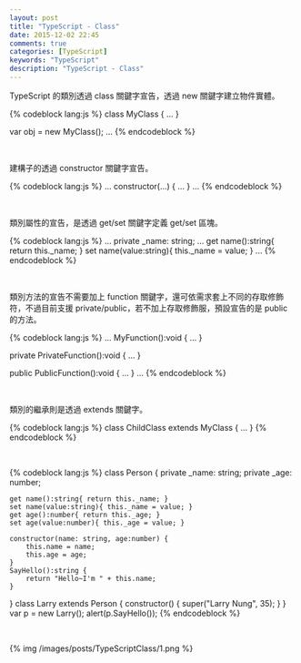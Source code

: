 ```yaml
---
layout: post
title: "TypeScript - Class"
date: 2015-12-02 22:45
comments: true
categories: [TypeScript]
keywords: "TypeScript"
description: "TypeScript - Class"
---
```


TypeScript 的類別透過 class 關鍵字宣告，透過 new 關鍵字建立物件實體。  

<!-- More -->

{% codeblock lang:js %}
class MyClass { 
	...
} 

var obj = new MyClass();
...
{% endcodeblock %}
	
<br/>


建構子的透過 constructor 關鍵字宣告。  

{% codeblock lang:js %}
...
constructor(...) { 
	... 
} 
...
{% endcodeblock %}

<br/>


類別屬性的宣告，是透過 get/set 關鍵字定義 get/set 區塊。  

{% codeblock lang:js %}
...
private _name: string; 
...
get name():string{ return this._name; } 
set name(value:string){ this._name = value; } 
...
{% endcodeblock %}

<br/>


類別方法的宣告不需要加上 function 關鍵字，還可依需求套上不同的存取修飾符，不過目前支援 private/public，若不加上存取修飾服，預設宣告的是 public 的方法。  

{% codeblock lang:js %}
...
MyFunction():void { 
	...
}

private PrivateFunction():void { 
        ...
}

public PublicFunction():void { 
        ...
}
...
{% endcodeblock %}

<br/>


類別的繼承則是透過 extends 關鍵字。  

{% codeblock lang:js %}
class ChildClass extends MyClass { 
	...
} 
{% endcodeblock %}

<br/>


{% codeblock lang:js %}
class Person { 
	private _name: string; 
	private _age: number; 

	get name():string{ return this._name; } 
	set name(value:string){ this._name = value; } 
	get age():number{ return this._age; } 
	set age(value:number){ this._age = value; } 

	constructor(name: string, age:number) {
		this.name = name; 
		this.age = age; 
	} 
	SayHello():string { 
		return "Hello~I'm " + this.name; 
	} 
} 
class Larry extends Person { 
	constructor() { 
		super("Larry Nung", 35); 
	} 
} 
var p = new Larry(); 
alert(p.SayHello());
{% endcodeblock %}

<br/>


{% img /images/posts/TypeScriptClass/1.png %}
